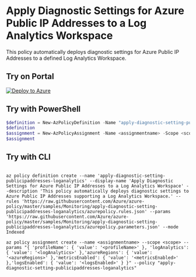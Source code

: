 # Apply Diagnostic Settings for Azure Public IP Addresses to a Log Analytics Workspace

This policy automatically deploys diagnostic settings for Azure Public IP Addresses to a defined Log Analytics Workspace.

## Try on Portal

[![Deploy to Azure](https://aka.ms/deploytoazurebutton)](https://portal.azure.com/#blade/Microsoft_Azure_Policy/CreatePolicyDefinitionBlade/uri/https%3A%2F%2Fraw.githubusercontent.com%2FAzure%2Fazure-policy%2Fmaster%2Fsamples%2FMonitoring%2Fapply-diagnostic-setting-publicipaddresses-loganalytics%2Fazurepolicy.json)

## Try with PowerShell

````powershell
$definition = New-AzPolicyDefinition -Name "apply-diagnostic-setting-publicipaddresses-loganalytics" -DisplayName "Apply Diagnostic Settings for Azure Public IP Addresses to a Log Analytics Workspace" -description "This policy automatically deploys diagnostic settings for Azure Public IP Addresses to point to a Log Analytics Workspace." -Policy 'https://raw.githubusercontent.com/Azure/azure-policy/master/samples/Monitoring/apply-diagnostic-setting-publicipaddresses-loganalytics/azurepolicy.rules.json' -Parameter 'https://raw.githubusercontent.com/Azure/azure-policy/master/samples/Monitoring/apply-diagnostic-setting-publicipaddresses-loganalytics/azurepolicy.parameters.json' -Mode Indexed
$definition
$assignment = New-AzPolicyAssignment -Name <assignmentname> -Scope <scope> -profileName <profileName> -logAnalytics <logAnalytics> -azureRegions <azureRegions> -metricsEnabled <metricsEnabled> -logsEnabled <logsEnabled> -PolicyDefinition $definition
$assignment 
````

## Try with CLI

````cli

az policy definition create --name 'apply-diagnostic-setting-publicipaddresses-loganalytics' --display-name 'Apply Diagnostic Settings for Azure Public IP Addresses to a Log Analytics Workspace' --description 'This policy automatically deploys diagnostic settings to Azure Public IP Addresses supporting a Log Analytics Workspace.' --rules 'https://raw.githubusercontent.com/Azure/azure-policy/master/samples/Monitoring/apply-diagnostic-setting-publicipaddresses-loganalytics/azurepolicy.rules.json' --params 'https://raw.githubusercontent.com/Azure/azure-policy/master/samples/Monitoring/apply-diagnostic-setting-publicipaddresses-loganalytics/azurepolicy.parameters.json' --mode Indexed

az policy assignment create --name <assignmentname> --scope <scope> --params "{ 'profileName': { 'value': '<profileName>' }, 'logAnalytics': { 'value': '<logAnalytics>' },'azureRegions': { 'value': '<azureRegions>' },'metricsEnabled': { 'value': '<metricsEnabled>' },'logsEnabled': { 'value': '<logsEnabled>' } }" --policy "apply-diagnostic-setting-publicipaddresses-loganalytics"

````
